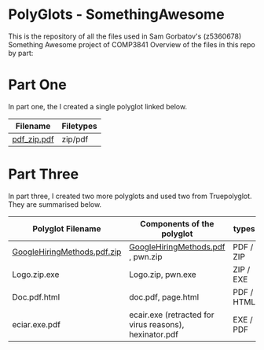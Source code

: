 # PolyGlots - SomethingAwesome
This is the repository of all the files used in Sam Gorbatov's (z5360678) Something Awesome project of COMP3841
Overview of the files in this repo by part:

# Part One

In part one, the I created a single polyglot linked below.

| Filename | Filetypes |
| --- | --- |
| [pdf_zip.pdf](/pdf_zip.pdf) | zip/pdf |

# Part Three

In part three, I created two more polyglots and used two from Truepolyglot. They are summarised below.

| Polyglot Filename | Components of the polyglot | types | Creator |
| --- | --- | --- | --- |
| [GoogleHiringMethods.pdf.zip](/googleHiringMethods.pdf) | [GoogleHiringMethods.pdf](/googleHiringMethods%20Components) , pwn.zip | PDF / ZIP | Myself |
| Logo.zip.exe | Logo.zip, pwn.exe | ZIP / EXE | Myself |
| Doc.pdf.html | doc.pdf, page.html | PDF / HTML | Truepolyglot |
| eciar.exe.pdf | ecair.exe (retracted for virus reasons), hexinator.pdf | EXE / PDF | Truepolyglot |
